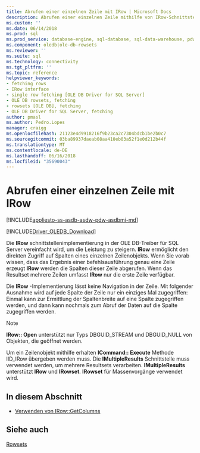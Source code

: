 ```yaml
---
title: Abrufen einer einzelnen Zeile mit IRow | Microsoft Docs
description: Abrufen einer einzelnen Zeile mithilfe von IRow-Schnittstelle von OLE DB-Treiber für SQL Server
ms.custom: ''
ms.date: 06/14/2018
ms.prod: sql
ms.prod_service: database-engine, sql-database, sql-data-warehouse, pdw
ms.component: oledb|ole-db-rowsets
ms.reviewer: ''
ms.suite: sql
ms.technology: connectivity
ms.tgt_pltfrm: ''
ms.topic: reference
helpviewer_keywords:
- fetching rows
- IRow interface
- single row fetching [OLE DB Driver for SQL Server]
- OLE DB rowsets, fetching
- rowsets [OLE DB], fetching
- OLE DB Driver for SQL Server, fetching
author: pmasl
ms.author: Pedro.Lopes
manager: craigg
ms.openlocfilehash: 21123e4d9918216f9b23ca2c7304bdcb1be2b0c7
ms.sourcegitcommit: 03ba89937daeab08aa410eb03a52f1e0d212b44f
ms.translationtype: MT
ms.contentlocale: de-DE
ms.lasthandoff: 06/16/2018
ms.locfileid: "35690043"
---
```

# <a name="fetching-a-single-row-with-irow"></a>Abrufen einer einzelnen Zeile mit IRow
[!INCLUDE[appliesto-ss-asdb-asdw-pdw-asdbmi-md](../../../includes/appliesto-ss-asdb-asdw-pdw-asdbmi-md.md)]

[!INCLUDE[Driver_OLEDB_Download](../../../includes/driver_oledb_download.md)]

  Die **IRow** schnittstellenimplementierung in der OLE DB-Treiber für SQL Server vereinfacht wird, um die Leistung zu steigern. **IRow** ermöglicht den direkten Zugriff auf Spalten eines einzelnen Zeilenobjekts. Wenn Sie vorab wissen, dass das Ergebnis einer befehlsausführung genau eine Zeile erzeugt **IRow** werden die Spalten dieser Zeile abgerufen. Wenn das Resultset mehrere Zeilen umfasst **IRow** nur die erste Zeile verfügbar.  
  
 Die **IRow** -Implementierung lässt keine Navigation in der Zeile. Mit folgender Ausnahme wird auf jede Spalte der Zeile nur ein einziges Mal zugegriffen: Einmal kann zur Ermittlung der Spaltenbreite auf eine Spalte zugegriffen werden, und dann kann nochmals zum Abruf der Daten auf die Spalte zugegriffen werden.  
  
> [!NOTE]  
>  **IRow:: Open** unterstützt nur Typs DBGUID_STREAM und DBGUID_NULL von Objekten, die geöffnet werden.  
  
 Um ein Zeilenobjekt mithilfe erhalten **ICommand:: Execute** Methode IID_IRow übergeben werden muss. Die **IMultipleResults** Schnittstelle muss verwendet werden, um mehrere Resultsets verarbeiten. **IMultipleResults** unterstützt **IRow** und **IRowset**. **IRowset** für Massenvorgänge verwendet wird.  
  
## <a name="in-this-section"></a>In diesem Abschnitt  
  
-   [Verwenden von IRow::GetColumns](../../oledb/ole-db-rowsets/using-irow-getcolumns.md)   
  
## <a name="see-also"></a>Siehe auch  
 [Rowsets](../../oledb/ole-db-rowsets/rowsets.md)  
  
  
